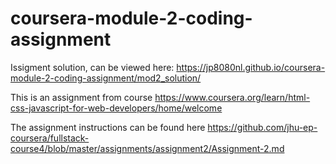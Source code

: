 # coursera-module-2-coding-assignment

Issigment solution, can be viewed here:
https://jp8080nl.github.io/coursera-module-2-coding-assignment/mod2_solution/

This is an assignment from course
https://www.coursera.org/learn/html-css-javascript-for-web-developers/home/welcome

The assignment instructions can be found here
https://github.com/jhu-ep-coursera/fullstack-course4/blob/master/assignments/assignment2/Assignment-2.md

